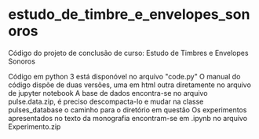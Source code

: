 # estudo_de_timbre_e_envelopes_sonoros
Código do projeto de conclusão de curso: Estudo de Timbres e Envelopes Sonoros

Código em python 3 está disponóvel no arquivo "code.py"
O manual do código dispõe de duas versões, uma em html outra diretamente no arquivo de jupyter notebook
A base de dados encontra-se no arquivo pulse.data.zip, é preciso descompacta-lo e mudar na classe pulses_database o caminho para o diretório em questão
Os experimentos apresentados no texto da monografia encontram-se em .ipynb no arquivo Experimento.zip
